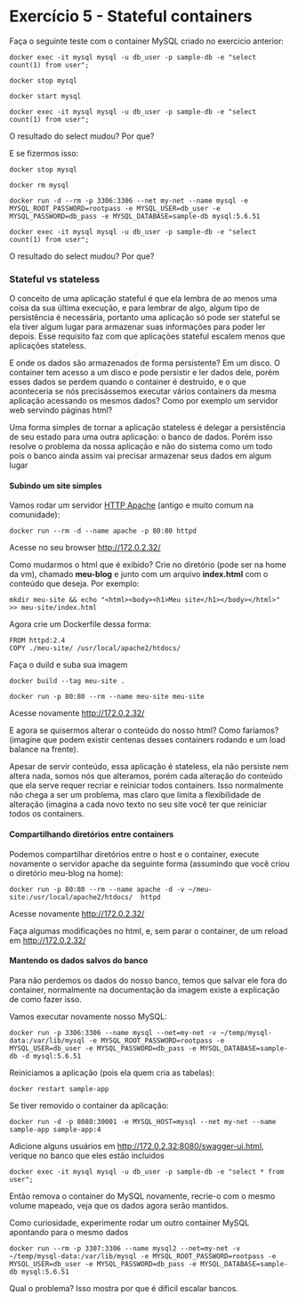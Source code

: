 # Exercício 5 - Stateful containers

Faça o seguinte teste com o container MySQL criado no exercicio anterior:

```
docker exec -it mysql mysql -u db_user -p sample-db -e "select count(1) from user";

docker stop mysql

docker start mysql

docker exec -it mysql mysql -u db_user -p sample-db -e "select count(1) from user";
```

O resultado do select mudou? Por que?

E se fizermos isso:

```
docker stop mysql

docker rm mysql

docker run -d --rm -p 3306:3306 --net my-net --name mysql -e MYSQL_ROOT_PASSWORD=rootpass -e MYSQL_USER=db_user -e MYSQL_PASSWORD=db_pass -e MYSQL_DATABASE=sample-db mysql:5.6.51 

docker exec -it mysql mysql -u db_user -p sample-db -e "select count(1) from user";
```

O resultado do select mudou? Por que?

### Stateful vs stateless

O conceito de uma aplicação stateful é que ela lembra de ao menos uma coisa da sua última execução, e para lembrar de algo, algum tipo de persistência é necessária, portanto uma aplicação só pode ser stateful se ela tiver algum lugar para armazenar suas informações para poder ler depois. Esse requisito faz com que aplicações stateful escalem menos que aplicações stateless.

E onde os dados são armazenados de forma persistente? Em um disco. O container tem acesso a um disco e pode persistir e ler dados dele, porém esses dados se perdem quando o container é destruido, e o que aconteceria se nós precisássemos executar vários containers da mesma aplicação acessando os mesmos dados? Como por exemplo um servidor web servindo páginas html?

Uma forma simples de tornar a aplicação stateless é delegar a persistência de seu estado para uma outra aplicação: o banco de dados. Porém isso resolve o problema da nossa aplicação e não do sistema como um todo pois o banco ainda assim vai precisar armazenar seus dados em algum lugar

#### Subindo um site simples

Vamos rodar um servidor [HTTP Apache](https://hub.docker.com/_/httpd) (antigo e muito comum na comunidade):

```
docker run --rm -d --name apache -p 80:80 httpd
```

Acesse no seu browser http://172.0.2.32/

Como mudarmos o html que é exibido? Crie no diretório (pode ser na home da vm), chamado **meu-blog** e junto com um arquivo **index.html** com o conteúdo que deseja. Por exemplo:

```
mkdir meu-site && echo "<html><body><h1>Meu site</h1></body></html>" >> meu-site/index.html
```

Agora crie um Dockerfile dessa forma:

```
FROM httpd:2.4
COPY ./meu-site/ /usr/local/apache2/htdocs/
```

Faça o duild e suba sua imagem 

```
docker build --tag meu-site .

docker run -p 80:80 --rm --name meu-site meu-site
```

Acesse novamente http://172.0.2.32/

E agora se quisermos alterar o conteúdo do nosso html? Como faríamos? (imagine que podem existir centenas desses containers rodando e um load balance na frente).

Apesar de servir conteúdo, essa aplicação é stateless, ela não persiste nem altera nada, somos nós que alteramos, porém cada alteração do conteúdo que ela serve requer recriar e reiniciar todos containers. Isso normalmente não chega a ser um problema, mas claro que limita a flexibilidade de alteração (imagina a cada novo texto no seu site você ter que reiniciar todos os containers. 

#### Compartilhando diretórios entre containers

Podemos compartilhar diretórios entre o host e o container, execute novamente o servidor apache da seguinte forma (assumindo que você criou o diretório meu-blog na home):

```
docker run -p 80:80 --rm --name apache -d -v ~/meu-site:/usr/local/apache2/htdocs/  httpd
```

Acesse novamente http://172.0.2.32/

Faça algumas modificações no html, e, sem parar o container, de um reload em http://172.0.2.32/

#### Mantendo os dados salvos do banco

Para não perdemos os dados do nosso banco, temos que salvar ele fora do container, normalmente na documentação da imagem existe a explicação de como fazer isso.

Vamos executar novamente nosso MySQL:

```
docker run -p 3306:3306 --name mysql --net=my-net -v ~/temp/mysql-data:/var/lib/mysql -e MYSQL_ROOT_PASSWORD=rootpass -e MYSQL_USER=db_user -e MYSQL_PASSWORD=db_pass -e MYSQL_DATABASE=sample-db -d mysql:5.6.51
```

Reiniciamos a aplicação (pois ela quem cria as tabelas):

```
docker restart sample-app
```

Se tiver removido o container da aplicação:

```
docker run -d -p 8080:30001 -e MYSQL_HOST=mysql --net my-net --name sample-app sample-app:4
```

Adicione alguns usuários em http://172.0.2.32:8080/swagger-ui.html, verique no banco que eles estão incluidos

```
docker exec -it mysql mysql -u db_user -p sample-db -e "select * from user";
```

Então remova o container do MySQL novamente, recrie-o com o mesmo volume mapeado, veja que os dados agora serão mantidos.

Como curiosidade, experimente rodar um outro container MySQL apontando para o mesmo dados

```
docker run --rm -p 3307:3306 --name mysql2 --net=my-net -v ~/temp/mysql-data:/var/lib/mysql -e MYSQL_ROOT_PASSWORD=rootpass -e MYSQL_USER=db_user -e MYSQL_PASSWORD=db_pass -e MYSQL_DATABASE=sample-db mysql:5.6.51
```

Qual o problema? Isso mostra por que é dificil escalar bancos.
